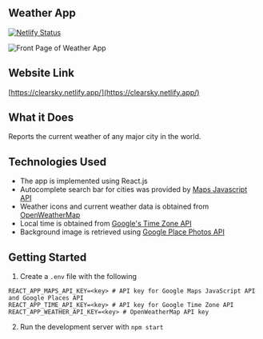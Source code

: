 ## Weather App

[![Netlify Status](https://api.netlify.com/api/v1/badges/a12a586d-7f75-469c-a999-692d1a900a84/deploy-status)](https://app.netlify.com/sites/nicechatapp/deploys)

![Front Page of Weather App](https://i.postimg.cc/XNkbpbHG/weatherapp.png)

## Website Link
[https://clearsky.netlify.app/](https://clearsky.netlify.app/)

## What it Does
Reports the current weather of any major city in the world.

## Technologies Used
- The app is implemented using React.js
- Autocomplete search bar for cities was provided by [Maps Javascript API](https://developers.google.com/maps/documentation/javascript/overview)
- Weather icons and current weather data is obtained from [OpenWeatherMap](https://openweathermap.org/api)
- Local time is obtained from [Google's Time Zone API](https://developers.google.com/maps/documentation/timezone/overview)
- Background image is retrieved using [Google Place Photos API](https://developers.google.com/maps/documentation/places/web-service/photos)

## Getting Started

1. Create a `.env` file with the following
```
REACT_APP_MAPS_API_KEY=<key> # API key for Google Maps JavaScript API and Google Places API
REACT_APP_TIME_API_KEY=<key> # API key for Google Time Zone API
REACT_APP_WEATHER_API_KEY=<key> # OpenWeatherMap API key
```

2. Run the development server with `npm start`


